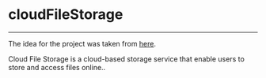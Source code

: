 # cloudFileStorage

____
The idea for the project was taken
from [here](https://zhukovsd.github.io/java-backend-learning-course/projects/cloud-file-storage/).

Cloud File Storage is a cloud-based storage service that enable users to store and access files online..